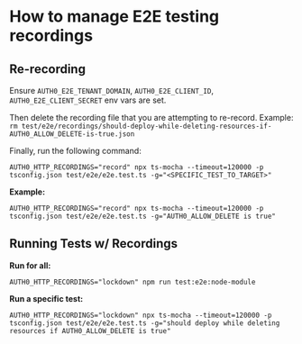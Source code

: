 # How to manage E2E testing recordings

## Re-recording

Ensure `AUTH0_E2E_TENANT_DOMAIN`, `AUTH0_E2E_CLIENT_ID`, `AUTH0_E2E_CLIENT_SECRET` env vars are set.

Then delete the recording file that you are attempting to re-record. Example: `rm test/e2e/recordings/should-deploy-while-deleting-resources-if-AUTH0_ALLOW_DELETE-is-true.json`

Finally, run the following command:

```shell
AUTH0_HTTP_RECORDINGS="record" npx ts-mocha --timeout=120000 -p tsconfig.json test/e2e/e2e.test.ts -g="<SPECIFIC_TEST_TO_TARGET>"
```

**Example:**

```shell
AUTH0_HTTP_RECORDINGS="record" npx ts-mocha --timeout=120000 -p tsconfig.json test/e2e/e2e.test.ts -g="AUTH0_ALLOW_DELETE is true"
```

## Running Tests w/ Recordings

**Run for all:**

```shell
AUTH0_HTTP_RECORDINGS="lockdown" npm run test:e2e:node-module
```

**Run a specific test:**

```shell
AUTH0_HTTP_RECORDINGS="lockdown" npx ts-mocha --timeout=120000 -p tsconfig.json test/e2e/e2e.test.ts -g="should deploy while deleting resources if AUTH0_ALLOW_DELETE is true"
```

